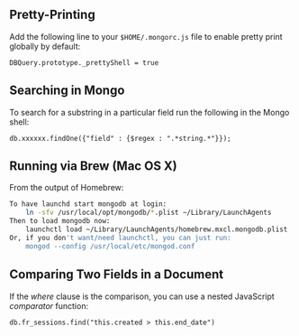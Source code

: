 Pretty-Printing
---------------

Add the following line to your `$HOME/.mongorc.js` file to enable pretty print globally by default:

```
DBQuery.prototype._prettyShell = true
```

Searching in Mongo
---------------

To search for a substring in a particular field run the following in the Mongo shell:

```
db.xxxxxx.findOne({"field" : {$regex : ".*string.*"}});
```

Running via Brew (Mac OS X)
---------------------------

From the output of Homebrew:

```bash
To have launchd start mongodb at login:
    ln -sfv /usr/local/opt/mongodb/*.plist ~/Library/LaunchAgents
Then to load mongodb now:
    launchctl load ~/Library/LaunchAgents/homebrew.mxcl.mongodb.plist
Or, if you don't want/need launchctl, you can just run:
    mongod --config /usr/local/etc/mongod.conf
```

Comparing Two Fields in a Document
----------------------------------

If the _where_ clause is the comparison, you can use a nested JavaScript _comparator_ function:

```
db.fr_sessions.find("this.created > this.end_date")
```
